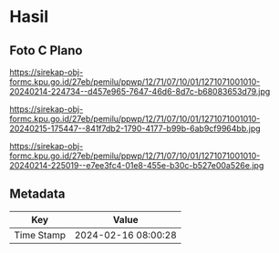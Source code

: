 # Hasil

## Foto C Plano

https://sirekap-obj-formc.kpu.go.id/27eb/pemilu/ppwp/12/71/07/10/01/1271071001010-20240214-224734--d457e965-7647-46d6-8d7c-b68083653d79.jpg

https://sirekap-obj-formc.kpu.go.id/27eb/pemilu/ppwp/12/71/07/10/01/1271071001010-20240215-175447--841f7db2-1790-4177-b99b-6ab9cf9964bb.jpg

https://sirekap-obj-formc.kpu.go.id/27eb/pemilu/ppwp/12/71/07/10/01/1271071001010-20240214-225019--e7ee3fc4-01e8-455e-b30c-b527e00a526e.jpg


## Metadata

| Key        | Value               |
| ---------- | ------------------- |
| Time Stamp | 2024-02-16 08:00:28 |



